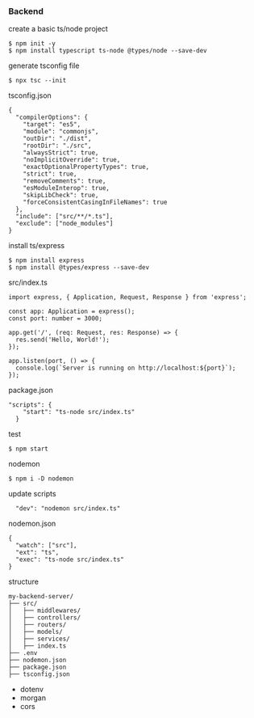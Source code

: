 ### Backend
create a basic ts/node project
```
$ npm init -y
$ npm install typescript ts-node @types/node --save-dev
```

generate tsconfig file
```
$ npx tsc --init
```

tsconfig.json
```
{
  "compilerOptions": {
    "target": "es5",
    "module": "commonjs",
    "outDir": "./dist",
    "rootDir": "./src",
    "alwaysStrict": true,
    "noImplicitOverride": true,
    "exactOptionalPropertyTypes": true,
    "strict": true,
    "removeComments": true,
    "esModuleInterop": true,
    "skipLibCheck": true,
    "forceConsistentCasingInFileNames": true
  },
  "include": ["src/**/*.ts"],
  "exclude": ["node_modules"]
}
```

install ts/express
```
$ npm install express
$ npm install @types/express --save-dev
```

src/index.ts
```
import express, { Application, Request, Response } from 'express';

const app: Application = express();
const port: number = 3000;

app.get('/', (req: Request, res: Response) => {
  res.send('Hello, World!');
});

app.listen(port, () => {
  console.log(`Server is running on http://localhost:${port}`);
});
```

package.json
```
"scripts": {
    "start": "ts-node src/index.ts"
  }
```

test
```
$ npm start
```

nodemon
```
$ npm i -D nodemon
```
update scripts
```
  "dev": "nodemon src/index.ts"
```

nodemon.json
```
{
  "watch": ["src"],
  "ext": "ts",
  "exec": "ts-node src/index.ts"
}
```

structure
```
my-backend-server/
├── src/
│   ├── middlewares/
│   ├── controllers/
│   ├── routers/
│   ├── models/
│   ├── services/
│   ├── index.ts
├── .env
├── nodemon.json
├── package.json
├── tsconfig.json
```

- dotenv
- morgan
- cors
